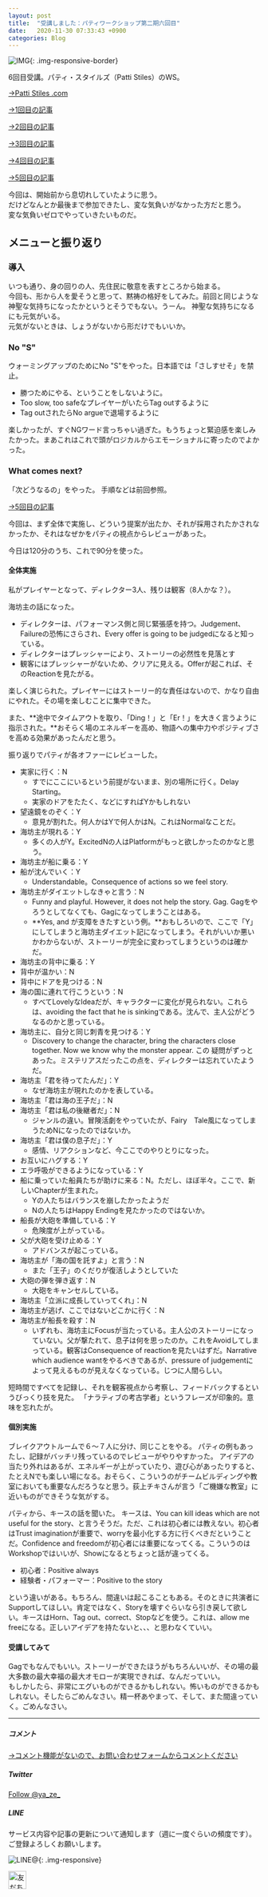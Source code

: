 ```yaml
---
layout: post
title:  "受講しました：パティワークショップ第二期六回目"
date:   2020-11-30 07:33:43 +0900
categories: Blog
---
```


![IMG]({{site.baseurl}}/img/20201130_01.jpg){: .img-responsive-border} 



6回目受講。パティ・スタイルズ（Patti Stiles）のWS。

[→Patti Stiles .com](https://www.pattistiles.com/)

[→1回目の記事]({{site.baseurl}}/blog/2020/10/26/PattiWS2-1/)

[→2回目の記事]({{site.baseurl}}/blog/2020/11/02/PattiWS2-2/)

[→3回目の記事]({{site.baseurl}}/blog/2020/11/09/PattiWS2-3/)

[→4回目の記事]({{site.baseurl}}/blog/2020/11/16/PattiWS2-4/)

[→5回目の記事]({{site.baseurl}}/blog/2020/11/23/PattiWS2-5/)

今回は、開始前から息切れしていたように思う。  
だけどなんとか最後まで参加できたし、変な気負いがなかった方だと思う。  
変な気負いゼロでやっていきたいものだ。


## メニューと振り返り

### 導入

いつも通り、身の回りの人、先住民に敬意を表すところから始まる。  
今回も、形から人を愛そうと思って、黙祷の格好をしてみた。前回と同じような神聖な気持ちになったかというとそうでもない。うーん。
神聖な気持ちになるにも元気がいる。  
元気がないときは、しょうがないから形だけでもいいか。



### No "S"
ウォーミングアップのためにNo "S"をやった。日本語では「さしすせそ」を禁止。

- 勝つためにやる、ということをしないように。
- Too slow, too safeなプレイヤーがいたらTag outするように
- Tag outされたらNo argueで退場するように

楽しかったが、すぐNGワード言っちゃい過ぎた。もうちょっと緊迫感を楽しみたかった。まあこれはこれで頭がロジカルからエモーショナルに寄ったのでよかった。




### What comes next?

「次どうなるの」をやった。  手順などは前回参照。

[→5回目の記事]({{site.baseurl}}/blog/2020/11/23/PattiWS2-5/)

今回は、まず全体で実施し、どういう提案が出たか、それが採用されたかされなかったか、それはなぜかをパティの視点からレビューがあった。

今日は120分のうち、これで90分を使った。



#### 全体実施

私がプレイヤーとなって、ディレクター3人、残りは観客（8人かな？）。

海坊主の話になった。

- ディレクターは、パフォーマンス側と同じ緊張感を持つ。Judgement、Failureの恐怖にさらされ、Every offer is going to be judgedになると知っている。
- ディレクターはプレッシャーにより、ストーリーの必然性を見落とす
- 観客にはプレッシャーがないため、クリアに見える。Offerが起これば、そのReactionを見たがる。

楽しく演じられた。プレイヤーにはストーリー的な責任はないので、かなり自由にやれた。その場を楽しむことに集中できた。

また、**途中でタイムアウトを取り、「Ding！」と「Er！」を大きく言うように指示された。**おそらく場のエネルギーを高め、物語への集中力やポジティブさを高める効果があったんだと思う。

振り返りでパティが各オファーにレビューした。

- 実家に行く：N
  - すでにここにいるという前提がないまま、別の場所に行く。Delay Starting。
  - 実家のドアをたたく、などにすればYかもしれない
- 望遠鏡をのぞく：Y
  - 意見が割れた。何人かはYで何人かはN。これはNormalなことだ。
- 海坊主が現れる：Y
  - 多くの人がY。ExcitedNの人はPlatformがもっと欲しかったのかなと思う。
- 海坊主が船に乗る：Y
- 船が沈んでいく：Y
  - Understandable。Consequence of actions so we feel story.
- 海坊主がダイエットしなきゃと言う：N
  - Funny and playful. However, it does not help the story. Gag. Gagをやろうとしてなくても、Gagになってしまうことはある。
  - **Yes, and が支障をきたすという例。**おもしろいので、ここで「Y」にしてしまうと海坊主ダイエット記になってしまう。それがいいか悪いかわからないが、ストーリーが完全に変わってしまうというのは確かだ。
- 海坊主の背中に乗る：Y
- 背中が温かい：N
- 背中にドアを見つける：N
- 海の国に連れて行こうという：N
  - すべてLovelyなIdeaだが、キャラクターに変化が見られない。これらは、avoiding the fact that he is sinkingである。沈んで、主人公がどうなるのかと思っている。
- 海坊主に、自分と同じ刺青を見つける：Y
  - Discovery to change the character, bring the characters close together. Now we know why the monster appear. この
疑問がずっとあった。ミステリアスだったこの点を、ディレクターは忘れていたようだ。
- 海坊主「君を待ってたんだ」：Y
  - なぜ海坊主が現れたのかを表している。
- 海坊主「君は海の王子だ」：N
- 海坊主「君は私の後継者だ」：N
  - ジャンルの違い。冒険活劇をやっていたが、Fairy　Tale風になってしまうためNになったのではないか。
- 海坊主「君は僕の息子だ」：Y
  - 感情、リアクションなど、今ここでのやりとりになった。
- お互いにハグする：Y
- エラ呼吸ができるようになっている：Y
- 船に乗っていた船員たちが助けに来る：N。ただし、ほぼ半々。ここで、新しいChapterが生まれた。
  - Yの人たちはバランスを崩したかったようだ
  - Nの人たちはHappy Endingを見たかったのではないか。  
- 船長が大砲を準備している：Y
  - 危険度が上がっている。
- 父が大砲を受け止める：Y
  - アドバンスが起こっている。
- 海坊主が「海の国を託すよ」と言う：N
  - また「王子」のくだりが復活しようとしていた
- 大砲の弾を弾き返す：N
  - 大砲をキャンセルしている。
- 海坊主「立派に成長していってくれ」：N
- 海坊主が逃げ、ここではないどこかに行く：N
- 海坊主が船長を殺す：N
  - いずれも、海坊主にFocusが当たっている。主人公のストーリーになっていない。父が撃たれて、息子は何を思ったのか。これをAvoidしてしまっている。観客はConsequence of reactionを見たいはずだ。Narrative which audience wantをやるべきであるが、pressure of judgementによって見えるものが見えなくなっている。じつに人間らしい。

短時間ですべてを記録し、それを観客視点から考察し、フィードバックするというびっくり技を見た。
「ナラティブの考古学者」というフレーズが印象的。意味を忘れたが。


#### 個別実施

ブレイクアウトルームで６〜７人に分け、同じことをやる。
パティの例もあったし、記録がバッチリ残っているのでレビューがやりやすかった。
アイデアの当たり外れはあるが、エネルギーが上がっていたり、遊び心があったりすると、たとえNでも楽しい場になる。おそらく、こういうのがチームビルディングや教室においても重要なんだろうなと思う。荻上チキさんが言う「ご機嫌な教室」に近いものができそうな気がする。

パティから、キースの話を聞いた。
キースは、You can kill ideas which are not useful for the story、と言うそうだ。ただ、これは初心者には教えない。初心者はTrust imaginationが重要で、worryを最小化する方に行くべきだということだ。Confidence and freedomが初心者には重要になってくる。こういうのはWorkshopではいいが、Showになるとちょっと話が違ってくる。

- 初心者：Positive always
- 経験者・パフォーマー：Positive to the story

という違いがある。もちろん、間違いは起こることもある。そのときに共演者にSupportしてほしい。肯定ではなく、Storyを壊すぐらいなら引き戻して欲しい。キースはHorn、Tag out、correct、Stopなどを使う。これは、allow me freeになる。正しいアイデアを持たないと、、、と思わなくていい。

#### 受講してみて

Gagでもなんでもいい。ストーリーができたほうがもちろんいいが、その場の最大多数の最大幸福の最大オモローが実現できれば、なんだっていい。  
もしかしたら、非常にエグいものができるかもしれない。怖いものができるかもしれない。そしたらごめんなさい。精一杯あやまって、そして、また間違っていく。ごめんなさい。





---
##### コメント
[→コメント機能がないので、お問い合わせフォームからコメントください]({{site.baseurl}}/docs/contact/)

##### Twitter

<a href="https://twitter.com/ya_ze_?ref_src=twsrc%5Etfw" class="twitter-follow-button" data-show-count="false">Follow @ya_ze_</a><script async src="https://platform.twitter.com/widgets.js" charset="utf-8"></script>


##### LINE

サービス内容や記事の更新について通知します（週に一度ぐらいの頻度です）。
ご登録よろしくお願いします。

![LINE@]({{site.baseurl}}/img/lineat.png){: .img-responsive}

<a href="https://line.me/R/ti/p/%40tqt3140x"><img height="36" border="0" alt="友だち追加" src="https://scdn.line-apps.com/n/line_add_friends/btn/ja.png"></a> 
